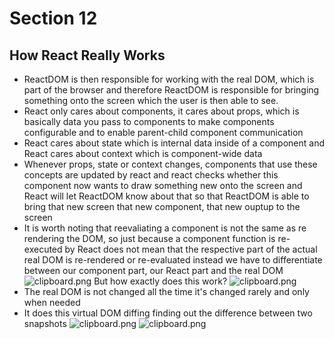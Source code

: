 # Section 12

## How React Really Works
- ReactDOM is then responsible for working with the real DOM, which is part of the browser and therefore ReactDOM is responsible for bringing something onto the screen which the user is then able to see.
- React only cares about components, it cares about props, which is basically data you pass  to components to make components configurable  and to enable parent-child component communication 
- React cares about state which is internal data inside of a component and React cares about context which is component-wide data 
- Whenever props, state or context changes, components that use these concepts  are updated  by react and react checks whether this component  now wants to draw something new onto the screen and React will let ReactDOM know about that so that ReactDOM is able to bring that new screen that new component, that new ouptup to the screen 
- It is worth noting that reevaliating a component is not the same  as re rendering the DOM, so just because a component function is re-executed by React does not mean that the respective part of the actual real DOM is re-rendered or re-evaluated  instead we have to differentiate between our component part, our React part and the real DOM
![clipboard.png](6BxkuEXp1-clipboard.png)
But how exactly does this work?
![clipboard.png](DPjNbeHFA-clipboard.png)
- The real DOM is not changed all the time it's changed rarely and only when needed 
- It does this virtual DOM diffing  finding out the difference between two snapshots 
![clipboard.png](RMynnp9mL-clipboard.png)
![clipboard.png](4M8jp7Yas-clipboard.png)